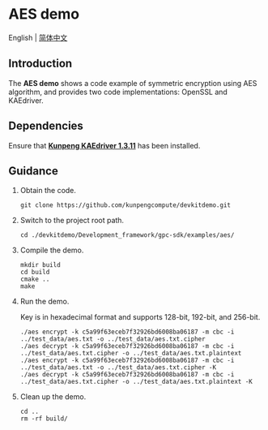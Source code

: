 # **AES demo**

English | [简体中文](README.md)

## Introduction

The **AES demo** shows a code example of symmetric encryption using AES algorithm, and provides two code implementations: OpenSSL and KAEdriver.

## Dependencies

Ensure that **[Kunpeng KAEdriver 1.3.11](https://www.hikunpeng.com/document/detail/en/kunpengaccel/encryp-decryp/devg-kae/kunpengaccel_16_0011.html)** has been installed.

## Guidance

1. Obtain the code.

   ```shell
   git clone https://github.com/kunpengcompute/devkitdemo.git
   ```

2. Switch to the project root path.

   ```shell
   cd ./devkitdemo/Development_framework/gpc-sdk/examples/aes/
   ```

3. Compile the demo.

   ```shell
   mkdir build
   cd build
   cmake ..
   make
   ```

4. Run the demo.

   Key is in hexadecimal format and supports 128-bit, 192-bit, and 256-bit.

   ```shell
   ./aes encrypt -k c5a99f63eceb7f32926bd6008ba06187 -m cbc -i ../test_data/aes.txt -o ../test_data/aes.txt.cipher
   ./aes decrypt -k c5a99f63eceb7f32926bd6008ba06187 -m cbc -i ../test_data/aes.txt.cipher -o ../test_data/aes.txt.plaintext
   ./aes encrypt -k c5a99f63eceb7f32926bd6008ba06187 -m cbc -i ../test_data/aes.txt -o ../test_data/aes.txt.cipher -K
   ./aes decrypt -k c5a99f63eceb7f32926bd6008ba06187 -m cbc -i ../test_data/aes.txt.cipher -o ../test_data/aes.txt.plaintext -K
   ```

5. Clean up the demo.

   ```shell
   cd ..
   rm -rf build/
   ```
